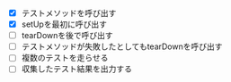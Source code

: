 + [x] テストメソッドを呼び出す
+ [x] setUpを最初に呼び出す
+ [ ] tearDownを後で呼び出す
+ [ ] テストメソッドが失敗したとしてもtearDownを呼び出す
+ [ ] 複数のテストを走らせる
+ [ ] 収集したテスト結果を出力する
